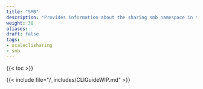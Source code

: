 ```yaml
---
title: "SMB"
description: "Provides information about the sharing smb namespace in the TrueNAS CLI. Includes command syntax and common commands."
weight: 30
aliases:
draft: false
tags:
- scaleclisharing
- smb
---
```


{{< toc >}}

{{< include file="/_includes/CLIGuideWIP.md" >}}

<!-- Importing some template content from NFS to get the Datasets snippet in place, but commenting out until this namespace is actually documented. -->
<!--
## SMB Namespace
The **smb** namespace has eight command(s), and is based on share creation and management functions found in the SCALE API and web UI.
It provides access to SMB share methods through the **smb** commands.

## SMB Commands
The following **smb** commands allow you to create new shares, manage existing shares, and get information on SMB shares on the system.

You can enter commands from the main CLI prompt or from the **sharing** namespace prompt.

### Interactive Argument Editor (TUI)

{{< include file="/_includes/CLI/HintInteractiveArgsEditor.md" >}}

### Create Command
The `create` command adds a new SMB share.

{{< include file="/content/_includes/ShareDatasetsNotPools.md" >}}
-->
